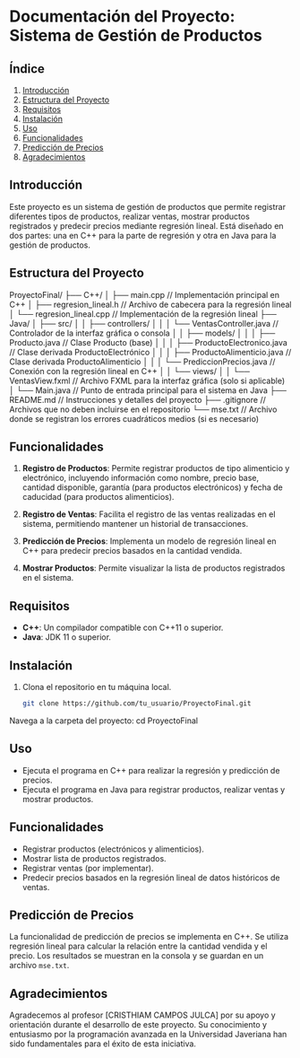 # Documentación del Proyecto: Sistema de Gestión de Productos

## Índice
1. [Introducción](#introducción)
2. [Estructura del Proyecto](#estructura-del-proyecto)
3. [Requisitos](#requisitos)
4. [Instalación](#instalación)
5. [Uso](#uso)
6. [Funcionalidades](#funcionalidades)
7. [Predicción de Precios](#predicción-de-precios)
8. [Agradecimientos](#agradecimientos)


## Introducción
Este proyecto es un sistema de gestión de productos que permite registrar diferentes tipos de productos, realizar ventas, mostrar productos registrados y predecir precios mediante regresión lineal. Está diseñado en dos partes: una en C++ para la parte de regresión y otra en Java para la gestión de productos.

## Estructura del Proyecto
ProyectoFinal/ ├── C++/ │ ├── main.cpp // Implementación principal en C++ │ ├── regresion_lineal.h // Archivo de cabecera para la regresión lineal │ └── regresion_lineal.cpp // Implementación de la regresión lineal ├── Java/ │ ├── src/ │ │ ├── controllers/ │ │ │ └── VentasController.java // Controlador de la interfaz gráfica o consola │ │ ├── models/ │ │ │ ├── Producto.java // Clase Producto (base) │ │ │ ├── ProductoElectronico.java // Clase derivada ProductoElectrónico │ │ │ ├── ProductoAlimenticio.java // Clase derivada ProductoAlimenticio │ │ │ └── PrediccionPrecios.java // Conexión con la regresión lineal en C++ │ │ └── views/ │ │ └── VentasView.fxml // Archivo FXML para la interfaz gráfica (solo si aplicable) │ └── Main.java // Punto de entrada principal para el sistema en Java ├── README.md // Instrucciones y detalles del proyecto ├── .gitignore // Archivos que no deben incluirse en el repositorio └── mse.txt // Archivo donde se registran los errores cuadráticos medios (si es necesario)


## Funcionalidades

1. **Registro de Productos**: Permite registrar productos de tipo alimenticio y electrónico, incluyendo información como nombre, precio base, cantidad disponible, garantía (para productos electrónicos) y fecha de caducidad (para productos alimenticios).

2. **Registro de Ventas**: Facilita el registro de las ventas realizadas en el sistema, permitiendo mantener un historial de transacciones.

3. **Predicción de Precios**: Implementa un modelo de regresión lineal en C++ para predecir precios basados en la cantidad vendida.

4. **Mostrar Productos**: Permite visualizar la lista de productos registrados en el sistema.

## Requisitos

- **C++**: Un compilador compatible con C++11 o superior.
- **Java**: JDK 11 o superior.

## Instalación

1. Clona el repositorio en tu máquina local.
   ```bash
   git clone https://github.com/tu_usuario/ProyectoFinal.git
   
Navega a la carpeta del proyecto:
cd ProyectoFinal
## Uso

- Ejecuta el programa en C++ para realizar la regresión y predicción de precios.
- Ejecuta el programa en Java para registrar productos, realizar ventas y mostrar productos.

## Funcionalidades

- Registrar productos (electrónicos y alimenticios).
- Mostrar lista de productos registrados.
- Registrar ventas (por implementar).
- Predecir precios basados en la regresión lineal de datos históricos de ventas.

## Predicción de Precios

La funcionalidad de predicción de precios se implementa en C++. Se utiliza regresión lineal para calcular la relación entre la cantidad vendida y el precio. Los resultados se muestran en la consola y se guardan en un archivo `mse.txt`.

## Agradecimientos

Agradecemos al profesor [CRISTHIAM CAMPOS JULCA] por su apoyo y orientación durante el desarrollo de este proyecto. Su conocimiento y entusiasmo por la programación avanzada en la Universidad Javeriana han sido fundamentales para el éxito de esta iniciativa.


